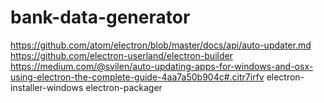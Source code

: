 # bank-data-generator

https://github.com/atom/electron/blob/master/docs/api/auto-updater.md
https://github.com/electron-userland/electron-builder
https://medium.com/@svilen/auto-updating-apps-for-windows-and-osx-using-electron-the-complete-guide-4aa7a50b904c#.citr7irfv
electron-installer-windows
electron-packager